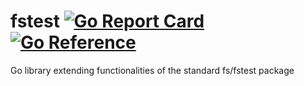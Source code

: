 # fstest [![Go Report Card](https://goreportcard.com/badge/github.com/stealthrocket/fstest)](https://goreportcard.com/report/github.com/stealthrocket/fstest) [![Go Reference](https://pkg.go.dev/badge/github.com/stealthrocket/fstest.svg)](https://pkg.go.dev/github.com/stealthrocket/fstest)
Go library extending functionalities of the standard fs/fstest package
